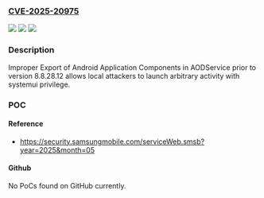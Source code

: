 ### [CVE-2025-20975](https://cve.mitre.org/cgi-bin/cvename.cgi?name=CVE-2025-20975)
![](https://img.shields.io/static/v1?label=Product&message=AODService&color=blue)
![](https://img.shields.io/static/v1?label=Version&message=&color=brightgreen)
![](https://img.shields.io/static/v1?label=Vulnerability&message=CWE-926%3A%20Improper%20Export%20of%20Android%20Application%20Components&color=brightgreen)

### Description

Improper Export of Android Application Components in AODService prior to version 8.8.28.12 allows local attackers to launch arbitrary activity with systemui privilege.

### POC

#### Reference
- https://security.samsungmobile.com/serviceWeb.smsb?year=2025&month=05

#### Github
No PoCs found on GitHub currently.

